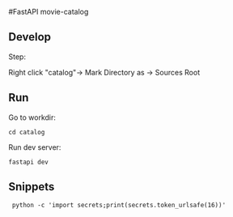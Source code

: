 #FastAPI movie-catalog
## Develop

Step:

Right click "catalog"-> Mark Directory as -> Sources Root

## Run

Go to workdir:
```shell
cd catalog
```
Run dev server:
```shell
fastapi dev
```

## Snippets

```shell
 python -c 'import secrets;print(secrets.token_urlsafe(16))'
```